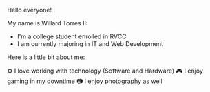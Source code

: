 Hello everyone!

My name is Willard Torres II:

-  I'm a college student enrolled in RVCC
- I am currently majoring in IT and Web Development 

Here is a little bit about me:

  ⚙️  I love working with technology (Software and Hardware)
  🎮  I enjoy gaming in my downtime
  📷  I enjoy photography as well
  
